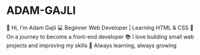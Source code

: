 # ADAM-GAJLI
👋 Hi, I'm Adam Gajli   💻 Beginner Web Developer | Learning HTML &amp; CSS   🚀 On a journey to become a front-end developer   📚 I love building small web projects and improving my skills   🎯 Always learning, always growing
